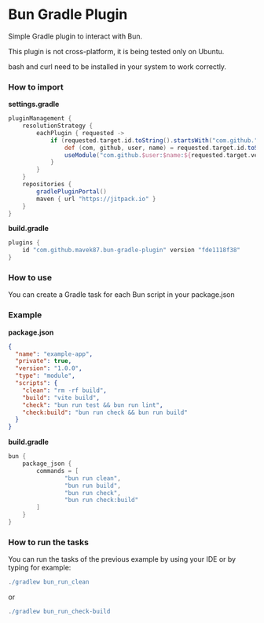 # Bun Gradle Plugin

Simple Gradle plugin to interact with Bun.

This plugin is not cross-platform, it is being tested only on Ubuntu.

bash and curl need to be installed in your system to work correctly.

### How to import

**settings.gradle**
```gradle
pluginManagement {
    resolutionStrategy {
        eachPlugin { requested ->
            if (requested.target.id.toString().startsWith("com.github.")) {
                def (com, github, user, name) = requested.target.id.toString().split("\\.")
                useModule("com.github.$user:$name:${requested.target.version}")
            }
        }
    }
    repositories {
        gradlePluginPortal()
        maven { url "https://jitpack.io" }
    }
}
```

**build.gradle**
```gradle
plugins {
    id "com.github.mavek87.bun-gradle-plugin" version "fde1118f38"
}
```

### How to use

You can create a Gradle task for each Bun script in your package.json

### Example

**package.json**
```json
{
  "name": "example-app",
  "private": true,
  "version": "1.0.0",
  "type": "module",
  "scripts": {
    "clean": "rm -rf build",
    "build": "vite build",
    "check": "bun run test && bun run lint",
    "check:build": "bun run check && bun run build"
  }
}
```


**build.gradle**

```gradle
bun {
    package_json {
        commands = [
                "bun run clean",
                "bun run build",
                "bun run check",
                "bun run check:build"
        ]
    }
}
```

### How to run the tasks

You can run the tasks of the previous example by using your IDE or by typing for example:

```gradle
./gradlew bun_run_clean
```

or

```gradle
./gradlew bun_run_check-build
```
